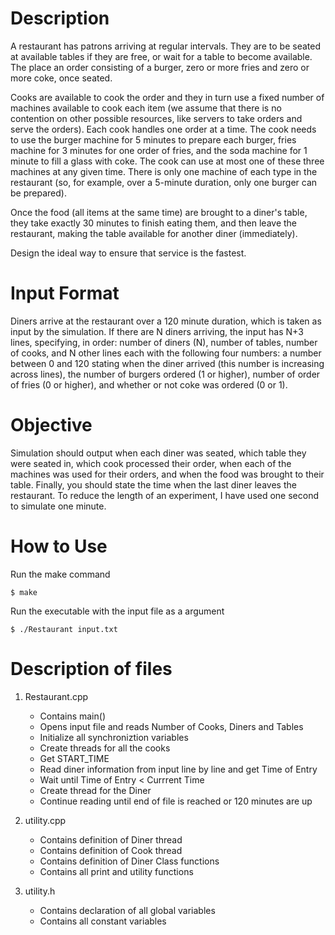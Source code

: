 # Description
A restaurant has patrons arriving at regular intervals. They are to be seated at available tables if they are free, or wait for a table to become available. The place an order consisting of a burger, zero or more fries and zero or more coke, once seated.

Cooks are available to cook the order and they in turn use a fixed number of machines available to cook each item (we assume that there is no contention on other possible resources, like servers to take orders and serve the orders). Each cook handles one order at a time. The cook needs to use the burger machine for 5 minutes to prepare each burger, fries machine for 3 minutes for one order of fries, and the soda machine for 1 minute to fill a glass with coke. The cook can use at most one of these three machines at any given time. There is only one machine of each type in the restaurant (so, for example, over a 5-minute duration, only one burger can be prepared).

Once the food (all items at the same time) are brought to a diner's table, they take exactly 30 minutes to finish eating them, and then leave the restaurant, making the table available for another diner (immediately).

Design the ideal way to ensure that service is the fastest.

# Input Format
Diners arrive at the restaurant over a 120 minute duration, which is taken as input by the simulation. If there are N diners arriving, the input has N+3 lines, specifying, in order: number of diners (N), number of tables, number of cooks, and N other lines each with the following four numbers: a number between 0 and 120 stating when the diner arrived (this number is increasing across lines), the number of burgers ordered (1 or higher), number of order of fries (0 or higher), and whether or not coke was ordered (0 or 1).

# Objective
Simulation should output when each diner was seated, which table they were seated in, which cook processed their order, when each of the machines was used for their orders, and when the food was brought to their table. Finally, you should state the time when the last diner leaves the restaurant. To reduce the length of an experiment, I have used one second to simulate one minute.

# How to Use #
Run the make command
  ``` 
  $ make
  ```

Run the executable with the input file as a argument
   ```
   $ ./Restaurant input.txt
   ```

# Description of files #
1. Restaurant.cpp
   - Contains main()
   - Opens input file and reads Number of Cooks, Diners and Tables
   - Initialize all synchroniztion variables
   - Create threads for all the cooks
   - Get START_TIME
   - Read diner information from input line by line and get Time of Entry
   - Wait until Time of Entry < Currrent Time
   - Create thread for the Diner
   - Continue reading until end of file is reached or 120 minutes are up

2. utility.cpp
   - Contains definition of Diner thread
   - Contains definition of Cook thread
   - Contains definition of Diner Class functions
   - Contains all print and utility functions

3. utility.h
   - Contains declaration of all global variables
   - Contains all constant variables


